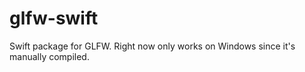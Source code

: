 # glfw-swift

Swift package for GLFW. Right now only works on Windows since it's manually compiled.
